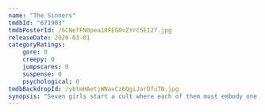 ```yaml
---
name: "The Sinners"
tmdbId: "671903"
tmdbPosterId: /6CNeTFN0pea10FEG0vZYrc5EI27.jpg
releaseDate: 2020-03-01
categoryRatings:
    gore: 0
    creepy: 0
    jumpscares: 0
    suspense: 0
    psychological: 0
tmdbBackdropId: /ybtmHAetjWNavCz6QgiJarDfuTN.jpg
synopsis: "Seven girls start a cult where each of them must embody one of the seven deadly sins. They realize there's more to their religious town after they go missing, one by one."
---
```

